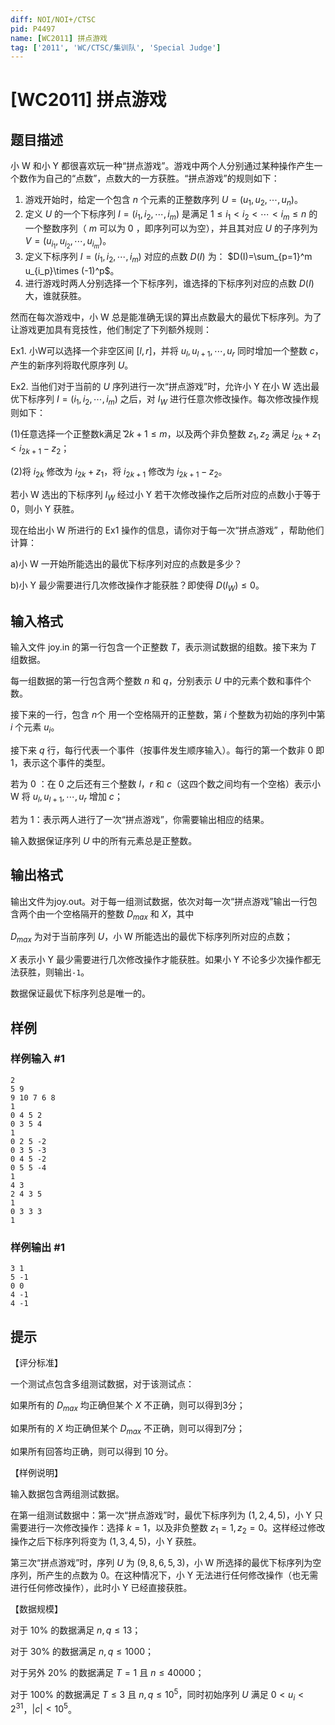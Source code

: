 ```yaml
---
diff: NOI/NOI+/CTSC
pid: P4497
name: [WC2011] 拼点游戏
tag: ['2011', 'WC/CTSC/集训队', 'Special Judge']
---
```

# [WC2011] 拼点游戏
## 题目描述

小 W 和小 Y 都很喜欢玩一种“拼点游戏”。游戏中两个人分别通过某种操作产生一个数作为自己的“点数”，点数大的一方获胜。“拼点游戏”的规则如下：

1. 游戏开始时，给定一个包含 $n$ 个元素的正整数序列 $U=(u_1,u_2,\cdots,u_n)$。
2. 定义 $U$ 的一个下标序列 $I=(i_1,i_2,\cdots,i_m)$ 是满足 $1\leq i_1<i_2<\cdots<i_m\leq n$ 的一个整数序列（ $m$ 可以为 0 ，即序列可以为空），并且其对应 $U$ 的子序列为 $V=(u_{i_1},u_{i_2},\cdots,u_{i_m})$。
3. 定义下标序列 $I=(i_1,i_2,\cdots,i_m)$ 对应的点数 $D(I)$ 为： $D(I)=\sum_{p=1}^m u_{i_p}\times (-1)^p$。
4. 进行游戏时两人分别选择一个下标序列，谁选择的下标序列对应的点数 $D(I)$ 大，谁就获胜。

然而在每次游戏中，小 W 总是能准确无误的算出点数最大的最优下标序列。为了让游戏更加具有竞技性，他们制定了下列额外规则：

Ex1. 小W可以选择一个非空区间 $[l,r]$，并将 $u_l,u_{l+1},\cdots,u_r$ 同时增加一个整数 $c$，产生的新序列将取代原序列 $U$。

Ex2. 当他们对于当前的 $U$ 序列进行一次“拼点游戏”时，允许小 Y 在小 W 选出最优下标序列 $I=(i_1,i_2,\cdots,i_m)$ 之后，对 $I_W$ 进行任意次修改操作。每次修改操作规则如下：

(1)任意选择一个正整数k满足݉ $2k+1\leq m$，以及两个非负整数 $z_1,z_2$ 满足 $i_{2k}+z_1<i_{2k+1}-z_2$；

(2)将 $i_{2k}$ 修改为 $i_{2k}+z_1$，将 $i_{2k+1}$ 修改为 $i_{2k+1}-z_2$。

若小 W 选出的下标序列 $I_W$ 经过小 Y 若干次修改操作之后所对应的点数小于等于 $0$，则小 Y 获胜。

现在给出小 W 所进行的 Ex1 操作的信息，请你对于每一次“拼点游戏”
，帮助他们计算：

a)小 W 一开始所能选出的最优下标序列对应的点数是多少？

b)小 Y 最少需要进行几次修改操作才能获胜？即使得 $D(I_W)\leq 0$。
## 输入格式

输入文件 joy.in 的第一行包含一个正整数 $T$，表示测试数据的组数。接下来为 $T$ 组数据。

每一组数据的第一行包含两个整数 $n$ 和 $q$，分别表示 $U$ 中的元素个数和事件个数。

接下来的一行，包含 $n$个 用一个空格隔开的正整数，第 $i$ 个整数为初始的序列中第 $i$ 个元素 $u_i$。

接下来 $q$ 行，每行代表一个事件（按事件发生顺序输入）。每行的第一个数非 $0$ 即 $1$，表示这个事件的类型。

若为 $0$ ：在 $0$ 之后还有三个整数 $l$，$r$ 和 $c$（这四个数之间均有一个空格）表示小 W 将 $u_l,u_{l+1},\cdots,u_r$ 增加 $c$；

若为 $1$：表示两人进行了一次“拼点游戏”，你需要输出相应的结果。

输入数据保证序列 $U$ 中的所有元素总是正整数。
## 输出格式

输出文件为joy.out。对于每一组测试数据，依次对每一次“拼点游戏”输出一行包含两个由一个空格隔开的整数 $D_{max}$ 和 $X$，其中

$D_{max}$ 为对于当前序列 $U$，小 W 所能选出的最优下标序列所对应的点数；

$X$ 表示小 Y 最少需要进行几次修改操作才能获胜。如果小 Y 不论多少次操作都无法获胜，则输出```-1```。

数据保证最优下标序列总是唯一的。
## 样例

### 样例输入 #1
```
2 
5 9 
9 10 7 6 8 
1 
0 4 5 2 
0 3 5 4 
1 
0 2 5 -2 
0 3 5 -3 
0 4 5 -2 
0 5 5 -4 
1 
4 3 
2 4 3 5 
1 
0 3 3 3 
1 
```
### 样例输出 #1
```
3 1 
5 -1 
0 0 
4 -1 
4 -1 
```
## 提示

【评分标准】

一个测试点包含多组测试数据，对于该测试点：

如果所有的 $D_{max}$ 均正确但某个 $X$ 不正确，则可以得到3分；

如果所有的 $X$ 均正确但某个 $D_{max}$ 不正确，则可以得到7分；

如果所有回答均正确，则可以得到 10 分。

【样例说明】

输入数据包含两组测试数据。

在第一组测试数据中：第一次“拼点游戏”时，最优下标序列为 $(1,2,4,5)$，小 Y 只需要进行一次修改操作：选择 $k=1$，以及非负整数 $z_1=1,z_2=0$。这样经过修改操作之后下标序列将变为 $(1,3,4,5)$，小 Y 获胜。

第三次“拼点游戏”时，序列 $U$ 为 $(9,8,6,5,3)$，小 W 所选择的最优下标序列为空序列，所产生的点数为 $0$。在这种情况下，小 Y 无法进行任何修改操作（也无需进行任何修改操作），此时小 Y 已经直接获胜。

【数据规模】

对于 10% 的数据满足 $n,q\leq 13$；

对于 30% 的数据满足 $n,q\leq 1000$；

对于另外 20% 的数据满足 $T=1$ 且 $n\leq 40000$；

对于 100% 的数据满足 $T\leq 3$ 且 $n,q\leq 10^5$，同时初始序列 $U$ 满足 $0 <u_i< 2^{31}$，$|c|<10^5$。
